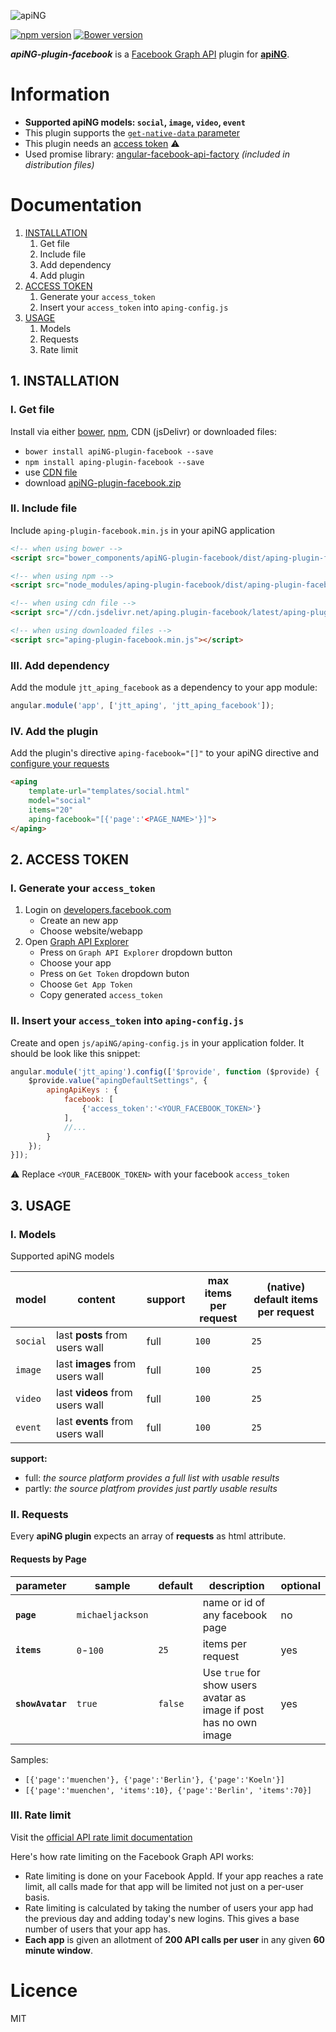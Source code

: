 [logo]: http://aping.io/logo/320/aping-plugin.png "apiNG Plugin"
![apiNG][logo]

[![npm version](https://badge.fury.io/js/aping-plugin-facebook.png)](https://badge.fury.io/js/aping-plugin-facebook)
[![Bower version](https://badge.fury.io/bo/apiNG-plugin-facebook.png)](https://badge.fury.io/bo/apiNG-plugin-facebook)

**_apiNG-plugin-facebook_** is a [Facebook Graph API](https://developers.facebook.com/docs/graph-api) plugin for [**apiNG**](https://github.com/JohnnyTheTank/apiNG).

# Information
* **Supported apiNG models: `social`, `image`, `video`, `event`**
* This plugin supports the [`get-native-data` parameter](https://aping.readme.io/docs/advanced#parameters)
* This plugin needs an [access token](#2-access-token) :warning:
* Used promise library: [angular-facebook-api-factory](https://github.com/JohnnyTheTank/angular-facebook-api-factory) _(included in distribution files)_

# Documentation

1. [INSTALLATION](#1-installation)
    1. Get file
    2. Include file
    3. Add dependency
    4. Add plugin
2. [ACCESS TOKEN](#2-access-token)
    1. Generate your `access_token`
    2. Insert your `access_token` into `aping-config.js`
3. [USAGE](#3-usage)
    1. Models
    2. Requests
    3. Rate limit


## 1. INSTALLATION

### I. Get file
Install via either [bower](http://bower.io/), [npm](https://www.npmjs.com/), CDN (jsDelivr) or downloaded files:

* `bower install apiNG-plugin-facebook --save`
* `npm install aping-plugin-facebook --save`
* use [CDN file](https://www.jsdelivr.com/projects/aping.plugin-facebook)
* download [apiNG-plugin-facebook.zip](https://github.com/JohnnyTheTank/apiNG-plugin-facebook/zipball/master)

### II. Include file
Include `aping-plugin-facebook.min.js` in your apiNG application

```html
<!-- when using bower -->
<script src="bower_components/apiNG-plugin-facebook/dist/aping-plugin-facebook.min.js"></script>

<!-- when using npm -->
<script src="node_modules/aping-plugin-facebook/dist/aping-plugin-facebook.min.js"></script>

<!-- when using cdn file -->
<script src="//cdn.jsdelivr.net/aping.plugin-facebook/latest/aping-plugin-facebook.min.js"></script>

<!-- when using downloaded files -->
<script src="aping-plugin-facebook.min.js"></script>
```

### III. Add dependency
Add the module `jtt_aping_facebook` as a dependency to your app module:
```js
angular.module('app', ['jtt_aping', 'jtt_aping_facebook']);
```

### IV. Add the plugin
Add the plugin's directive `aping-facebook="[]"` to your apiNG directive and [configure your requests](#ii-requests)
```html
<aping
    template-url="templates/social.html"
    model="social"
    items="20"
    aping-facebook="[{'page':'<PAGE_NAME>'}]">
</aping>
```

## 2. ACCESS TOKEN

### I. Generate your `access_token`
1. Login on [developers.facebook.com](https://developers.facebook.com/)
    - Create an new app
    - Choose website/webapp
2. Open [Graph API Explorer](https://developers.facebook.com/tools/explorer/)
    - Press on `Graph API Explorer` dropdown button
    - Choose your app
    - Press on `Get Token` dropdown buton
    - Choose `Get App Token`
    - Copy generated `access_token`

### II. Insert your `access_token` into `aping-config.js`
Create and open `js/apiNG/aping-config.js` in your application folder. It should be look like this snippet:
```js
angular.module('jtt_aping').config(['$provide', function ($provide) {
    $provide.value("apingDefaultSettings", {
        apingApiKeys : {
            facebook: [
                {'access_token':'<YOUR_FACEBOOK_TOKEN>'}
            ],
            //...
        }
    });
}]);
```

:warning: Replace `<YOUR_FACEBOOK_TOKEN>` with your facebook `access_token`

## 3. USAGE

### I. Models
Supported apiNG models

|  model   | content | support | max items<br>per request | (native) default items<br>per request |
|----------|---------|---------|--------|---------|
| `social` | last **posts** from users wall | full    | `100`   | `25`   |
| `image`  | last **images** from users wall | full    | `100`   | `25`   |
| `video`  | last **videos** from users wall  | full    | `100`   | `25`   |
| `event`  | last **events** from users wall  | full    | `100`   | `25`   |

**support:**
* full: _the source platform provides a full list with usable results_ <br>
* partly: _the source platfrom provides just partly usable results_


### II. Requests
Every **apiNG plugin** expects an array of **requests** as html attribute.

#### Requests by Page
|  parameter  | sample | default | description | optional |
|----------|---------|---------|---------|---------|
| **`page`** | `michaeljackson` |  | name or id of any facebook page | no |
| **`items`**  | `0`-`100` | `25` | items per request |  yes  |
| **`showAvatar`** | `true` | `false` | Use `true` for show users avatar as image if post has no own image | yes |

Samples:
* `[{'page':'muenchen'}, {'page':'Berlin'}, {'page':'Koeln'}]`
* `[{'page':'muenchen', 'items':10}, {'page':'Berlin', 'items':70}]`

### III. Rate limit

Visit the [official API rate limit documentation](https://developers.facebook.com/docs/graph-api/advanced/rate-limiting)

Here's how rate limiting on the Facebook Graph API works:
- Rate limiting is done on your Facebook AppId. If your app reaches a rate limit, all calls made for that app will be limited not just on a per-user basis.
- Rate limiting is calculated by taking the number of users your app had the previous day and adding today's new logins. This gives a base number of users that your app has.
- **Each app** is given an allotment of **200 API calls per user** in any given **60 minute window**.

# Licence
MIT

